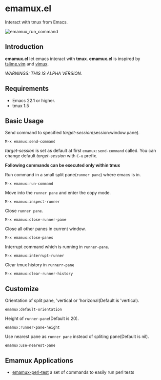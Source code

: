 emamux.el
==================
Interact with tmux from Emacs.

![emamux_run_command](https://github.com/syohex/emacs-emamux/raw/master/image/run_command_screenshot.png)


Introduction
------------
**emamux.el** let emacs interact with **tmux**.
**emamux.el** is inspired by [tslime.vim](https://github.com/kikijump/tslime.vim) and
[vimux](https://github.com/benmills/vimux/).

*WARNINGS: THIS IS ALPHA VERSION.*


Requirements
------------
* Emacs 22.1 or higher.
* tmux 1.5


Basic Usage
-----------

Send command to specified *target-session*(session:window.pane).

    M-x emamux:send-command

*target-session* is set as default at first `emamux:send-command` called.
You can change default *target-session* with `C-u` prefix.

**Following commands can be executed only within tmux**

Run command in a small split pane(`runner pane`) where emacs is in.

    M-x emamux:run-command

Move into the `runner pane` and enter the copy mode.

    M-x emamux:inspect-runner

Close `runner pane`.

    M-x emamux:close-runner-pane

Close all other panes in current window.

    M-x emamux:close-panes

Interrupt command which is running in `runner-pane`.

    M-x emamux:interrupt-runner

Clear tmux history in `runnerr-pane`

    M-x emamux:clear-runner-history


Customize
---------

Orientation of split pane, 'vertical or 'horizonal(Default is 'vertical).

    emamux:default-orientation

Height of `runner-pane`(Default is 20).

    emamux:runner-pane-height

Use nearest pane as `runner pane` instead of spliting pane(Default is nil).

    emamux:use-nearest-pane


Emamux Applications
-------------------
* [emamux-perl-test](https://github.com/syohex/emamux-perl-test) a set of commands to easily run perl tests
